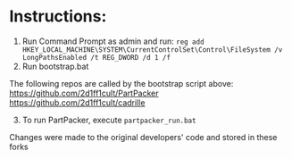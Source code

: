 # Instructions:
1. Run Command Prompt as admin and run:
`reg add HKEY_LOCAL_MACHINE\SYSTEM\CurrentControlSet\Control\FileSystem /v LongPathsEnabled /t REG_DWORD /d 1 /f`
2. Run bootstrap.bat 

The following repos are called by the bootstrap script above:
https://github.com/2d1ff1cult/PartPacker
https://github.com/2d1ff1cult/cadrille

3. To run PartPacker, execute `partpacker_run.bat`

Changes were made to the original developers' code and stored in these forks
